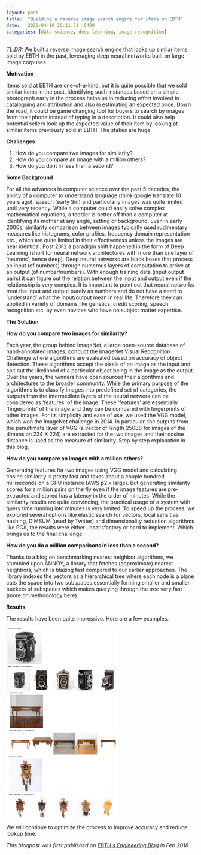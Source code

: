 ```yaml
---
layout: post
title:  "Building a reverse image search engine for items on EBTH"
date:   2020-04-18 20:11:51 -0400
categories: [data science, deep learning, image recognition]
---
```



_TL;DR:_ We built a reverse image search engine that looks up similar items sold by EBTH in the past, leveraging deep neural networks built on large image corpuses.
<!--more-->
**Motivation**


Items sold at EBTH are one-of-a-kind, but it is quite possible that we sold similar items in the past. Identifying such instances based on a simple photograph early in the process helps us in reducing effort involved in cataloguing and attribution and also in estimating an expected price. Down the road, it could be game changing tool for buyers to search by images from their phone instead of typing in a description. It could also help potential sellers look up the expected value of their item by looking at similar items previously sold at EBTH. The stakes are huge.


**Challenges**


1. How do you compare two images for similarity?
2. How do you compare an image with a million others?
3. How do you do it in less than a second?


**Some Background**

For all the advances in computer science over the past 5 decades, the ability of a computer to understand language (think google translate 10 years ago), speech (early Siri) and particularly images was quite limited until very recently. While a computer could easily solve complex mathematical equations, a toddler is better off than a computer at identifying its mother at any angle, setting or background. Even in early 2000s, similarity comparison between images typically used rudimentary measures like histograms, color profiles, frequency domain representation etc., which are quite limited in their effectiveness unless the images are near identical.
Post 2012 a paradigm shift happened in the form of Deep Learning (short for neural network architectures with more than one layer of ‘neurons’, hence deep). Deep neural networks are black boxes that process an input (of numbers) through numerous layers of computation to arrive at an output (of number/numbers). With enough training data (input:output pairs) it can figure out the relation between the input and output even if the relationship is very complex. It is important to point out that neural networks treat the input and output purely as numbers and do not have a need to ‘understand’ what the input/output mean in real life. Therefore they can applied in variety of domains like genetics, credit scoring, speech recognition etc. by even novices who have no subject matter expertise.

**The Solution**

**How do you compare two images for similarity?**

Each year, the group behind ImageNet, a large open-source database of hand-annotated images, conduct the ImageNet Visual Recognition Challenge where algorithms are evaluated based on accuracy of object detection. These algorithms accept the pixels of an image as the input and spit out the likelihood of a particular object being in the image as the output. Over the years, the winners have open sourced their algorithms and architectures to the broader community. While the primary purpose of the algorithms is to classify images into predefined set of categories, the outputs from the intermediate layers of the neural network can be considered as ‘features’ of the image.
These ‘features’ are essentially ‘fingerprints’ of the image and they can be compared with fingerprints of other images. For its simplicity and ease of use, we used the VGG model, which won the ImageNet challenge in 2014. In particular, the outputs from the penultimate layer of VGG (a vector of length 25088 for images of the dimension 224 X 224) are extracted for the two images and their cosine distance is used as the measure of similarity. Step by step explanation in this blog.

**How do you compare an images with a million others?**

Generating features for two images using VGG model and calculating cosine similarity is pretty fast and takes about a couple hundred milliseconds on a GPU instance (AWS p2.x large). But generating similarity scores for a million pairs on the fly even if the image features are pre-extracted and stored has a latency in the order of minutes. While the similarity results are quite convincing, the practical usage of a system with query time running into minutes is very limited. To speed up the process, we explored several options like elastic search for vectors, local sensitive hashing, DIMSUM (used by Twitter) and dimensionality reduction algorithms like PCA, the results were either unsatisfactory or hard to implement. Which brings us to the final challenge.

**How do you do a million comparisons in less than a second?**

Thanks to a blog on benchmarking nearest neighbor algorithms, we stumbled upon ANNOY, a library that fetches (approximate) nearest neighbors, which is blazing fast compared to our earlier approaches. The library indexes the vectors as a hierarchical tree where each node is a plane cuts the space into two subspaces essentially forming smaller and smaller buckets of subspaces which makes querying through the tree very fast (more on methodology here).


**Results**

The results have been quite impressive. Here are a few examples.

<img src="/assets/reverse1.png" align="center" alt="reverse_results1"/>
<img src="/assets/reverse2.png" align="center" alt="reverse_results2"/>
<img src="/assets/reverse3.png" align="center" alt="reverse_results3"/>

We will continue to optimize the process to improve accuracy and reduce lookup time.


<i> This blogpost was first published on [EBTH's Engineering Blog](https://engineering.ebth.com/building-a-reverse-image-search-engine-for-items-on-ebth-2c0fff8f161d) in Feb 2018</i>
